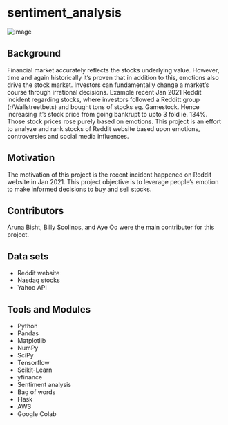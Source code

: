 # sentiment_analysis
![image](https://user-images.githubusercontent.com/75597926/115327626-1c534780-a144-11eb-9c73-4b5e82ac6267.jpeg)

## Background
Financial market accurately reflects the stocks underlying value. However, time and again historically it’s proven that in addition to this, emotions also drive the stock market. Investors can fundamentally change a market’s course through irrational decisions. Example recent Jan 2021 Reddit incident regarding stocks, where investors followed a Redditt group (r/Wallstreetbets) and bought tons of stocks eg. Gamestock. Hence increasing it’s stock price from going bankrupt  to upto 3 fold ie. 134%. Those stock prices rose purely based on emotions. This project is an effort to analyze and rank stocks of Reddit website based upon emotions, controversies and social media influences.

## Motivation 
The motivation of this project is the recent incident happened on Reddit website in Jan 2021. This project objective is to leverage people’s emotion to make informed decisions to buy and sell stocks.

## Contributors
Aruna Bisht, Billy Scolinos, and Aye Oo were the main contributer for this project. 

## Data sets 
- Reddit website
- Nasdaq stocks
- Yahoo API

## Tools and Modules 
- Python
- Pandas
- Matplotlib
- NumPy
- SciPy
- Tensorflow
- Scikit-Learn
- yfinance
- Sentiment analysis
- Bag of words
- Flask
- AWS
- Google Colab
